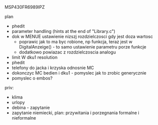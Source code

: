 MSP430FR6989IPZ


plan
-  phedit
- parameter handling (hints at the end of "Library.c")
- dok w MENUE ustawienie nizszj rozdzielczosci gdy jest doza wartosc
	- poprawic jak to ma byc robione, np funkcja, teraz jest w DigitalAnzeige() - to samo ustawienie parametru porze funkcje
	- dodatkowo powiazac z rozdzielczoscia  analogu
- limit W dku1 resolution
- phedit
- telefony do jacka i krzyska odnosnie MC
- dokonczyc MC bedien i dku1 - pomyslec jak to zrobic generycznie
- pomyslec o embos?

priv:
- klima
- urlopy
- debina - zapytanie
- zapytanie niemiecki, plan: przywitania i porzegnania formalne i nieformalne